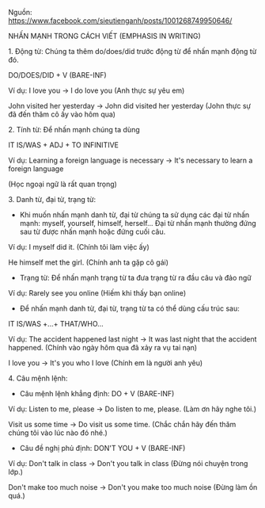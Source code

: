 Nguồn: https://www.facebook.com/sieutienganh/posts/1001268749950646/

NHẤN MẠNH TRONG CÁCH VIẾT (EMPHASIS IN WRITING)

1\. Động từ: Chúng ta thêm do/does/did trước động từ để nhấn mạnh động từ đó.

DO/DOES/DID + V (BARE-INF)

Ví dụ: I love you → I do love you (Anh thực sự yêu em)

John visited her yesterday → John did visited her yesterday (John thực sự đã đến thăm cô ấy vào hôm qua)

2\. Tính từ: Để nhấn mạnh chúng ta dùng

IT IS/WAS + ADJ + TO INFINITIVE

Ví dụ: Learning a foreign language is necessary → It's necessary to learn a foreign language

(Học ngoại ngữ là rất quan trọng)

3\. Danh từ, đại từ, trạng từ:

- Khi muốn nhấn mạnh danh từ, đại từ chúng ta sử dụng các đại từ nhấn mạnh: myself, yourself, himself, herself... Đại từ nhấn mạnh thường đứng sau từ được nhấn mạnh hoặc đứng cuối câu.

Ví dụ: I myself did it. (Chính tôi làm việc ấy)

He himself met the girl. (Chính anh ta gặp cô gái)

- Trạng từ: Để nhấn mạnh trạng từ ta đưa trạng từ ra đầu câu và đảo ngữ

Ví dụ: Rarely see you online (Hiếm khi thấy bạn online)

- Để nhấn mạnh danh từ, đại từ, trạng từ ta có thể dùng cấu trúc sau:

IT IS/WAS +...+ THAT/WHO...

Ví dụ: The accident happened last night → It was last night that the accident happened. (Chính vào ngày hôm qua đã xảy ra vụ tai nạn)

I love you → It's you who I love (Chính em là người anh yêu)

4\. Câu mệnh lệnh:

- Câu mệnh lệnh khẳng định: DO + V (BARE-INF)

Ví dụ: Listen to me, please → Do listen to me, please. (Làm ơn hãy nghe tôi.)

Visit us some time → Do visit us some time. (Chắc chắn hãy đến thăm chúng tôi vào lúc nào đó nhé.)

- Câu đề nghị phủ định: DON'T YOU + V (BARE-INF)

Ví dụ: Don't talk in class → Don't you talk in class (Đừng nói chuyện trong lớp.)

Don't make too much noise → Don't you make too much noise (Đừng làm ồn quá.)